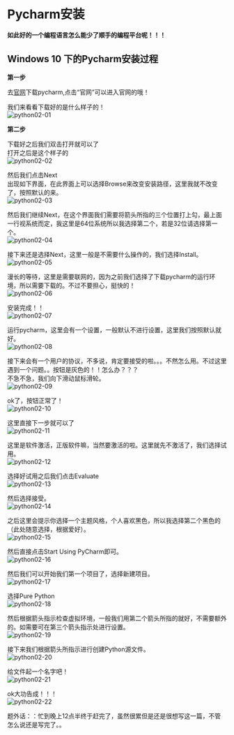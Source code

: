 # Pycharm安装
**如此好的一个编程语言怎么能少了顺手的编程平台呢！！！**
## Windows 10 下的Pycharm安装过程

**第一步**  

去[官网](https://www.jetbrains.com/pycharm/)下载pycharm,点击“官网”可以进入官网的哦！  

我们来看看下载好的是什么样子的！  
![python02-01](amWiki/images/pythonimg/python02-01.jpg)  

**第二步**  

下载好之后我们双击打开就可以了  
打开之后是这个样子的  
![python02-02](amWiki/images/pythonimg/python02-02.jpg)  

然后我们点击Next  
出现如下界面，在此界面上可以选择Browse来改变安装路径，这里我就不改变了，按照默认的来。  
![python02-03](amWiki/images/pythonimg/python02-03.jpg)  

然后我们继续Next，在这个界面我们需要将箭头所指的三个位置打上勾，最上面一行视系统而定，我这里是64位系统所以我选择第二个，若是32位请选择第一个。  
![python02-04](amWiki/images/pythonimg/python02-04.jpg)  

接下来还是选择Next，这里一般是不需要什么操作的，我们选择Install。  
![python02-05](amWiki/images/pythonimg/python02-05.jpg)  

漫长的等待，这里是需要联网的，因为之前我们选择了下载pycharm的运行环境，所以需要下载的。不过不要担心，挺快的！  
![python02-06](amWiki/images/pythonimg/python02-06.jpg)  

安装完成！！  
![python02-07](amWiki/images/pythonimg/python02-07.jpg)  

运行pycharm，这里会有一个设置，一般默认不进行设置，这里我们按照默认就好。  
![python02-08](amWiki/images/pythonimg/python02-08.jpg)  

接下来会有一个用户的协议，不多说，肯定要接受的啦。。。不然怎么用。不过这里遇到一个问题。。按钮是灰色的！！怎么办？？？  
不急不急，我们向下滑动鼠标滑轮。  
![python02-09](amWiki/images/pythonimg/python02-09.jpg)  

ok了，按钮正常了！  
![python02-10](amWiki/images/pythonimg/python02-10.jpg)  

这里直接下一步就可以了  
![python02-11](amWiki/images/pythonimg/python02-11.jpg)  

这里是软件激活，正版软件嘛，当然要激活的啦。这里就先不激活了，我们选择试用。  
![python02-12](amWiki/images/pythonimg/python02-12.jpg)  

选择好试用之后我们点击Evaluate  
![python02-13](amWiki/images/pythonimg/python02-13.jpg)  

然后选择接受。  
![python02-14](amWiki/images/pythonimg/python02-14.jpg)  

之后这里会提示你选择一个主题风格，个人喜欢黑色，所以我选择第二个黑色的（此处随意选择，根据爱好）。  
![python02-15](amWiki/images/pythonimg/python02-15.jpg)  

然后直接点击Start Using PyCharm即可。  
![python02-16](amWiki/images/pythonimg/python02-16.jpg)  

然后我们可以开始我们第一个项目了，选择新建项目。  
![python02-17](amWiki/images/pythonimg/python02-17.jpg)  

选择Pure Python  
![python02-18](amWiki/images/pythonimg/python02-18.jpg)  

然后根据箭头指示检查虚拟环境，一般我们用第二个箭头所指的就好，不需要额外的。如需要可在第三个箭头指示处进行设置。  
![python02-19](amWiki/images/pythonimg/python02-19.jpg)  

接下来我们根据箭头所指示进行创建Python源文件。  
![python02-20](amWiki/images/pythonimg/python02-20.jpg)  

给文件起一个名字吧！  
![python02-21](amWiki/images/pythonimg/python02-21.jpg)  

ok大功告成！！！  
![python02-22](amWiki/images/pythonimg/python02-22.jpg)  

题外话：：忙到晚上12点半终于赶完了，虽然很累但是还是很想写这一篇，不管怎么说还是写完了。。
